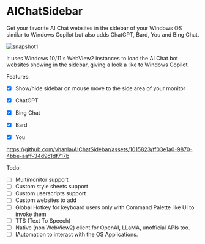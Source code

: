 # AIChatSidebar
Get your favorite AI Chat websites in the sidebar of your Windows OS similar to Windows Copilot but also adds ChatGPT, Bard, You and Bing Chat.

![snapshot1](https://raw.githubusercontent.com/vhanla/AIChatSidebar/main/.assets/snapshot01.png)

It uses Windows 10/11's WebView2 instances to load the AI Chat bot websites showing in the sidebar, giving a look a like to Windows Copilot.

Features:

- [x] Show/hide sidebar on mouse move to the side area of your monitor 
- [x] ChatGPT
- [x] Bing Chat
- [x] Bard
- [x] You


https://github.com/vhanla/AIChatSidebar/assets/1015823/ff03e1a0-9870-4bbe-aaff-34d9c1df717b


Todo:
- [ ] Multimonitor support
- [ ] Custom style sheets support
- [ ] Custom userscripts support
- [ ] Custom websites to add
- [ ] Global Hotkey for keyboard users only with Command Palette like UI to invoke them
- [ ] TTS (Text To Speech)
- [ ] Native (non WebView2) client for OpenAI, LLaMA, unofficial APIs too.
- [ ] IAutomation to interact with the OS Applications.
